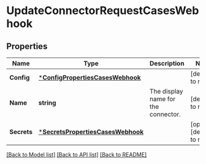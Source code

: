 # UpdateConnectorRequestCasesWebhook

## Properties
Name | Type | Description | Notes
------------ | ------------- | ------------- | -------------
**Config** | [***ConfigPropertiesCasesWebhook**](config_properties_cases_webhook.md) |  | [default to null]
**Name** | **string** | The display name for the connector. | [default to null]
**Secrets** | [***SecretsPropertiesCasesWebhook**](secrets_properties_cases_webhook.md) |  | [optional] [default to null]

[[Back to Model list]](../README.md#documentation-for-models) [[Back to API list]](../README.md#documentation-for-api-endpoints) [[Back to README]](../README.md)

